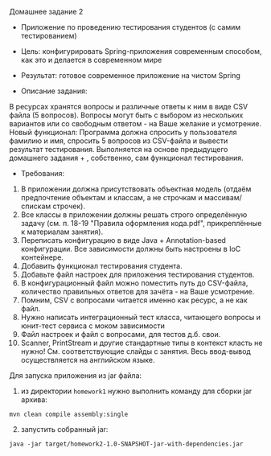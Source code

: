 Домашнее задание 2
- Приложение по проведению тестирования студентов (с самим тестированием)

- Цель: конфигурировать Spring-приложения современным способом, как это и делается в современном мире
- Результат: готовое современное приложение на чистом Spring

- Описание задания:

В ресурсах хранятся вопросы и различные ответы к ним в виде CSV файла (5 вопросов).
Вопросы могут быть с выбором из нескольких вариантов или со свободным ответом - на Ваше желание и усмотрение.
Новый функционал:
Программа должна спросить у пользователя фамилию и имя, спросить 5 вопросов из CSV-файла и вывести результат тестирования.
Выполняется на основе предыдущего домашнего задания + , собственно, сам функционал тестирования.
- Требования:
1. В приложении должна присутствовать объектная модель (отдаём предпочтение объектам и классам, а не строчкам и массивам/спискам строчек).
2. Все классы в приложении должны решать строго определённую задачу (см. п. 18-19 "Правила оформления кода.pdf", прикреплённые к материалам занятия).
3. Переписать конфигурацию в виде Java + Annotation-based конфигурации. Все зависимости должны быть настроены в IoC контейнере.
4. Добавить функционал тестирования студента.
5. Добавьте файл настроек для приложения тестирования студентов.
6. В конфигурационный файл можно поместить путь до CSV-файла, количество правильных ответов для зачёта - на Ваше усмотрение.
7. Помним, CSV с вопросами читается именно как ресурс, а не как файл.
8. Нужно написать интеграционный тест класса, читающего вопросы и юнит-тест сервиса с моком зависимости
9. Файл настроек и файл с вопросами, для тестов д.б. свои.
10. Scanner, PrintStream и другие стандартные типы в контекст класть не нужно! См. соответствующие слайды с занятия.
Весь ввод-вывод осуществляется на английском языке.


Для запуска приложения из jar файла:
1. из директории `homework1` нужно выполнить команду для сборки jar архива:
```shell
mvn clean compile assembly:single
```
2. запустить собранный jar:
```shell
java -jar target/homework2-1.0-SNAPSHOT-jar-with-dependencies.jar
```

